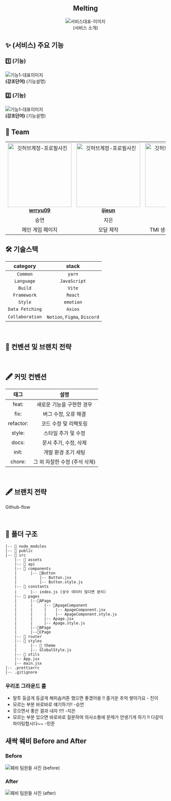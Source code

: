 <div align="center">

<h2> Melting </h2>

<img src=""  alt="서비스대표-이미지" />
<div>(서비스 소개)</div>

</div>

<h2> ✨ (서비스) 주요 기능 </h2>

<h3> 1️⃣ (기능) </h3>
<img src=""  alt="기능1-대표이미지" />
<div ><strong> (강조단어) </strong> (기능설명)  <br/></div>

<h3> 2️⃣ (기능) </h3>
<img src=""  alt="기능1-대표이미지" />
<div ><strong> (강조단어) </strong> (기능설명)  <br/></div>

<h2> 👥 Team </h2>

<table align="center">
    <tr align="center">
      <td style="min-width: 150px;">
            <a href="https://github.com/wrryu09">
              <img src="https://github.com/NOW-SOPT-SOPKATHON-WEB1/CLIENT/assets/98469609/e6c7b49b-e3b4-4a62-8ce8-86297484801d" width="200" alt="깃허브계정-프로필사진"/>
              <br />
              <b>wrryu09</b>
            </a>
        </td>
      <td style="min-width: 150px;">
            <a href="https://github.com/ijieun">
              <img src="https://avatars.githubusercontent.com/u/99737532?v=4" width="200" alt="깃허브계정-프로필사진">
              <br />
              <b>ijieun</b>
            </a>
        </td>
      <td style="min-width: 150px;">
            <a href="https://github.com/j-nary">
              <img src="https://github.com/NOW-SOPT-SOPKATHON-WEB1/CLIENT/assets/83453646/5305a6f0-a079-45ed-9f62-f913840f6c4c" width="200" alt="깃허브계정-프로필사진">
              <br />
              <b>j-nary</b>
            </a>
        </td>
      <td style="min-width: 150px;">
            <a href="">
              <img src="" width="200" alt="깃허브계정-프로필사진">
              <br />
              <b>(깃허브계정명)</b>
            </a>
        </td>
    </tr>
    <tr align="center">
       <td>
            승연 <br/>
      </td>
       <td>
            지은 <br/>
      </td>
       <td>
            진 <br/>
      </td>
       <td>
            민준 <br/>
      </td>
    </tr>
  	<tr align="center">
       <td>
            메인 게임 페이지 <br/>
      </td>
       <td>
            모달 제작 <br/>
      </td>
       <td>
            TMI 생성, 방 개설 및 참여 <br/>
      </td>
       <td>
            랜딩페이지, 방 참여 방법 선택 <br/>
      </td>
    </tr>
</table>

<h2> 🛠 기술스택 </h2>

|  **category**   |          **stack**           |
| :-------------: | :--------------------------: |
|    `Common`     |            `yarn`            |
|   `Language`    |         `JavaScript`         |
|     `Build`     |            `Vite`            |
|   `Framework`   |           `React`            |
|     `Style`     |          `emotion`           |
| `Data Fetching` |           `Axios`            |
| `Collaboration` | `Notion`, `Figma`, `Discord` |

<br/>

<h2>  📄 컨벤션 및 브랜치 전략 </h2>

<br/>

## 🖋️ 커밋 컨벤션

| **태그**  |           **설명**            |
| :-------: | :---------------------------: |
|   feat:   |   새로운 기능을 구현한 경우   |
|   fix:    |     버그 수정, 오류 해결      |
| refactor: |     코드 수정 및 리팩토링     |
|  style:   |      스타일 추가 및 수정      |
|   docs:   |     문서 추가, 수정, 삭제     |
|   init:   |      개발 환경 초기 세팅      |
|  chore:   | 그 외 자잘한 수정 (주석 삭제) |

<br />

## 🖋️ 브랜치 전략

Github-flow

<br />

## 📁 폴더 구조

```
|-- 📁 node_modules
|-- 📁 public
|-- 📁 src
	|-- 📁 assets
	|-- 📁 api
	|-- 📁 components
	|      |-- 📁Button
	|          |-- Button.jsx
	|          |-- Button.style.js
	|-- 📁 constants
	|      |-- index.js (상수 데이터 많다면 분리)
	|-- 📁 pages
	|      |--📁APage
	|      |     |-- 📁ApageComponent
    |      |     |    |-- ApageComponent.jsx
	|      |     |    |-- ApageComponent.style.js
	|      |     |-- Apage.jsx
	|      |     |-- Apage.style.js
	|      |--📁BPage
	|      |--📁CPage
	|-- 📁 router
	|-- 📁 styles
	|      |-- 📁 theme
	|      |-- GlobalStyle.js
	|-- 📁 utils
	|-- App.jsx
	|-- main.jsx
|-- .prettierrc
|-- .gitignore
```

<h3>우리조 그라운드 룰</h3>

- 말투 둥글게 둥글게 해피솝커톤 했으면 좋겠어용 !! 즐거운 추억 쌓아가요 - 진이
- 모르는 부분 바로바로 얘기하기!! -승연
- 웃으면서 좋은 결과 내자 !!!! -지은
- 모르는 부분 있으면 바로바로 질문하여 의사소통에 문제가 안생기게 하기 !! 다같이
  파이팅합시다~~ -민준

<h2> 새싹 웨비 Before and After</h2>
<h3>Before</h3>
<img src="https://github.com/NOW-SOPT-SOPKATHON-WEB1/CLIENT/assets/98469609/fddeee7c-7ef5-432e-975f-ae671995ebfe" alt="웨비 팀원들 사진 (before)"/>

<h3>After</h3>
<img src="" alt="웨비 팀원들 사진 (after)"/>

